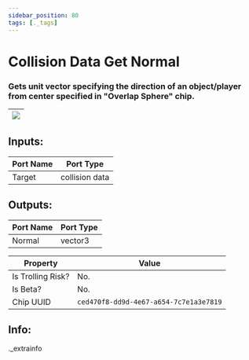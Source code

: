 ```yaml
---
sidebar_position: 80
tags: [._tags]
---
```


# Collision Data Get Normal


### Gets unit vector specifying the direction of an object/player from center specified in "Overlap Sphere" chip.

| ![](https://images-ext-2.discordapp.net/external/MPmIaQzlEPmgGWlgi-WxBBXt0Bjv_zWPkg1y1f_sy3s/https/www.recroomcircuits.com/image/circuit/absolute-value?width=206&height=108) |
|-----|

## Inputs:
| Port Name | Port Type |
|-----------|-----------|
| Target | collision data |

## Outputs:
| Port Name | Port Type |
|-----------|-----------|
| Normal | vector3 | 

| Property  | Value |
|-------------------|-----------|
| Is Trolling Risk? | No. |
| Is Beta? | No. |
| Chip UUID | `ced470f8-dd9d-4e67-a654-7c7e1a3e7819` |

## Info:
._extrainfo